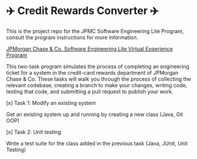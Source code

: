 # :airplane: Credit Rewards Converter :airplane:
This is the project repo for the JPMC Software Engineering Lite Program, consult the program instructions for more information.

[JPMorgan Chase & Co. Software Engineering Lite Virtual Experience Program](https://www.theforage.com/virtual-internships/prototype/Wb4yEmHvZrC2qxiyX/Software-Engineering-Lite?ref=NyGF9bpiipaJ7cDbD)

This two-task program simulates the process of completing an engineering ticket for a system in the credit-card rewards department of JPMorgan Chase & Co. These tasks will walk you through the process of collecting the relevant codebase, creating a branch to make your changes, writing code, testing that code, and submitting a pull request to publish your work. 

[x] Task 1: Modify an existing system

Get an existing system up and running by creating a new class (Java, Git OOP)

[x] Task 2: Unit testing

Write a test suite for the class added in the previous task (Java, JUnit, Unit Testing)
